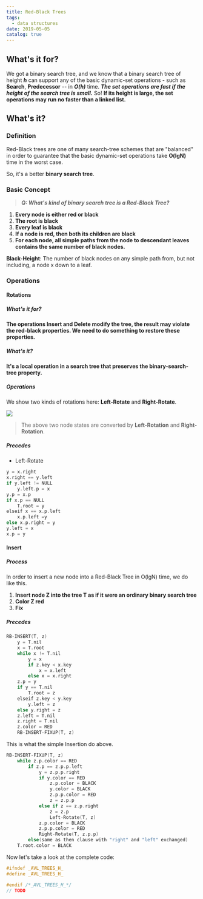 ```yaml
---
title: Red-Black Trees
tags:
  - data structures
date: 2019-05-05
catalog: true
---
```


## What's it for?

We got a binary search tree, and we know that a binary search tree of height ***h*** can support any of the basic dynamic-set operations - such as **Search**, **Predecessor** -- in ***O(h)*** time. ***The set operations are fast if the height of the search tree is small.*** So! **If its height is large, the set operations may run no faster than a linked list.**

## What's it?

### Definition

Red-Black trees are one of many search-tree schemes that are "balanced" in order to guarantee that the basic dynamic-set operations take **O(lgN)** time in the worst case.

So, it's a better **binary search tree**.

### Basic Concept

> ***Q: What's kind of binary search tree is a Red-Black Tree?***

1. **Every node is either red or black**
2. **The root is black**
3. **Every leaf is black**
4. **If a node is red, then both its children are black**
5. **For each node, all simple paths from the node to descendant leaves contains the same number of black nodes.**

**Black-Height**: The number of black nodes on any simple path from, but not including, a node x down to a leaf.

### Operations

#### Rotations

##### What's it for?

**The operations Insert and Delete modify the tree, the result may violate the red-black properties. We need to do something to restore these properties.**

##### What's it?

**It's a local operation in a search tree that preserves the binary-search-tree property.**

##### Operations

We show two kinds of rotations here: **Left-Rotate** and **Right-Rotate**.

![](https://sherlockblaze.com/resources/img/cs/trees/basic_rotations.png)

> The above two node states are converted by **Left-Rotation** and **Right-Rotation**.

##### Precedes

+ Left-Rotate

```c
y = x.right
x.right == y.left
if y.left != NULL
    y.left.p = x
y.p = x.p
if x.p == NULL
    T.root = y
elseif x == x.p.left
    x.p.left =y
else x.p.right = y
y.left = x
x.p = y
```

#### Insert

##### Process

In order to insert a new node into a Red-Black Tree in O(lgN) time, we do like this.

1. **Insert node Z into the tree T as if it were an ordinary binary search tree**
2. **Color Z red**
3. **Fix**

##### Precedes

```c
RB-INSERT(T, z)
	y = T.nil
	x = T.root
	while x != T.nil
		y = x
		if z.key < x.key
			x = x.left
		else x = x.right
	z.p = y
	if y == T.nil
		T.root = z
	elseif z.key < y.key
		y.left = z
	else y.right = z
	z.left = T.nil
	z.right = T.nil
	z.color = RED
	RB-INSERT-FIXUP(T, z)
```

This is what the simple Insertion do above.

```c
RB-INSERT-FIXUP(T, z)
	while z.p.color == RED
		if z.p == z.p.p.left
			y = z.p.p.right
			if y.color == RED
				z.p.color = BLACK
				y.color = BLACK
				z.p.p.color = RED
				z = z.p.p
			else if z == z.p.right
				z = z.p
				Left-Rotate(T, z)
			z.p.color = BLACK
			z.p.p.color = RED
			Right-Rotate(T, z.p.p)
		else(same as then clause with "right" and "left" exchanged)
	T.root.color = BLACK
```

Now let's take a look at the complete code:

```c
#ifndef _AVL_TREES_H_
#define _AVL_TREES_H_

#endif /*_AVL_TREES_H_*/
// TODO
```
